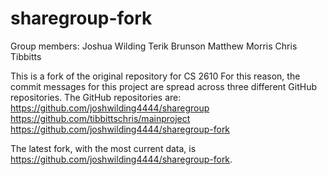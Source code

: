 # sharegroup-fork
Group members:
  Joshua Wilding
  Terik Brunson
  Matthew Morris
  Chris Tibbitts

This is a fork of the original repository for CS 2610
For this reason, the commit messages for this project are spread across three different GitHub repositories.
The GitHub repositories are:
  https://github.com/joshwilding4444/sharegroup
  https://github.com/tibbittschris/mainproject
  https://github.com/joshwilding4444/sharegroup-fork

The latest fork, with the most current data, is https://github.com/joshwilding4444/sharegroup-fork.

